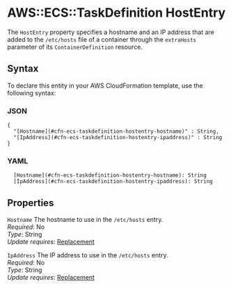 # AWS::ECS::TaskDefinition HostEntry<a name="aws-properties-ecs-taskdefinition-hostentry"></a>

The `HostEntry` property specifies a hostname and an IP address that are added to the `/etc/hosts` file of a container through the `extraHosts` parameter of its `ContainerDefinition` resource\.

## Syntax<a name="aws-properties-ecs-taskdefinition-hostentry-syntax"></a>

To declare this entity in your AWS CloudFormation template, use the following syntax:

### JSON<a name="aws-properties-ecs-taskdefinition-hostentry-syntax.json"></a>

```
{
  "[Hostname](#cfn-ecs-taskdefinition-hostentry-hostname)" : String,
  "[IpAddress](#cfn-ecs-taskdefinition-hostentry-ipaddress)" : String
}
```

### YAML<a name="aws-properties-ecs-taskdefinition-hostentry-syntax.yaml"></a>

```
  [Hostname](#cfn-ecs-taskdefinition-hostentry-hostname): String
  [IpAddress](#cfn-ecs-taskdefinition-hostentry-ipaddress): String
```

## Properties<a name="aws-properties-ecs-taskdefinition-hostentry-properties"></a>

`Hostname`  <a name="cfn-ecs-taskdefinition-hostentry-hostname"></a>
The hostname to use in the `/etc/hosts` entry\.  
*Required*: No  
*Type*: String  
*Update requires*: [Replacement](https://docs.aws.amazon.com/AWSCloudFormation/latest/UserGuide/using-cfn-updating-stacks-update-behaviors.html#update-replacement)

`IpAddress`  <a name="cfn-ecs-taskdefinition-hostentry-ipaddress"></a>
The IP address to use in the `/etc/hosts` entry\.  
*Required*: No  
*Type*: String  
*Update requires*: [Replacement](https://docs.aws.amazon.com/AWSCloudFormation/latest/UserGuide/using-cfn-updating-stacks-update-behaviors.html#update-replacement)